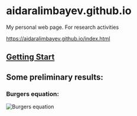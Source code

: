 # aidaralimbayev.github.io

My personal web page. For research activities

https://aidaralimbayev.github.io/index.html

## [Getting Start](#setup-virtual-environment)

## Some preliminary results:

### Burgers equation:

![Burgers equation](images/burger.gif)